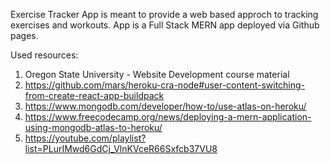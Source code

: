 Exercise Tracker App is meant to provide a web based approch to tracking exercises and workouts. App is a Full Stack MERN app deployed via Github pages.

Used resources:
1) Oregon State University - Website Development course material
2) https://github.com/mars/heroku-cra-node#user-content-switching-from-create-react-app-buildpack
3) https://www.mongodb.com/developer/how-to/use-atlas-on-heroku/
4) https://www.freecodecamp.org/news/deploying-a-mern-application-using-mongodb-atlas-to-heroku/
5) https://youtube.com/playlist?list=PLurIMwd6GdCj_VlnKVceR66Sxfcb37VU8